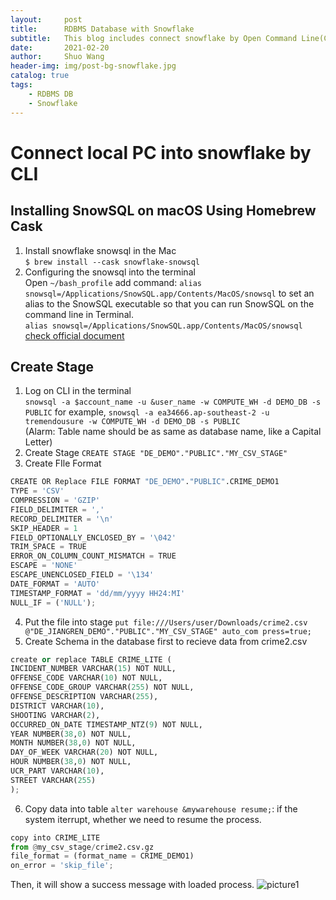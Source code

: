 ```yaml
---
layout:     post
title:      RDBMS Database with Snowflake
subtitle:   This blog includes connect snowflake by Open Command Line(CLI) in Mac, and includes some basic SQL knowledge, such as create table(DB), left join, right join, inner join, group by, view, and index, and also some high level windows analytic function, such as dense_rank, partion by, lead, lag and so forth. 
date:       2021-02-20
author:     Shuo Wang
header-img: img/post-bg-snowflake.jpg
catalog: true
tags:
    - RDBMS DB
    - Snowflake
---
```



# Connect local PC into snowflake by CLI

## Installing SnowSQL on macOS Using Homebrew Cask
1. Install snowflake snowsql in the Mac  
`$ brew install --cask snowflake-snowsql`  
2. Configuring the snowsql into the terminal  
Open `~/bash_profile` add command: `alias snowsql=/Applications/SnowSQL.app/Contents/MacOS/snowsql` to set an alias to the SnowSQL executable so that you can run SnowSQL on the command line in Terminal.   
`alias snowsql=/Applications/SnowSQL.app/Contents/MacOS/snowsql`
[check official document](https://docs.snowflake.com/en/user-guide/snowsql-install-config.html#installing-snowsql-on-macos-using-homebrew-cask)

## Create Stage
1. Log on CLI in the terminal  
`snowsql -a $account_name -u &user_name -w COMPUTE_WH -d DEMO_DB -s PUBLIC`
for example, `snowsql -a ea34666.ap-southeast-2 -u tremendousure -w COMPUTE_WH -d DEMO_DB -s PUBLIC`  
(Alarm: Table name should be as same as database name, like a Capital Letter)
2. Create Stage
`CREATE STAGE "DE_DEMO"."PUBLIC"."MY_CSV_STAGE"`  
3. Create FIle Format
```python
CREATE OR Replace FILE FORMAT "DE_DEMO"."PUBLIC".CRIME_DEMO1
TYPE = 'CSV'
COMPRESSION = 'GZIP'
FIELD_DELIMITER = ','
RECORD_DELIMITER = '\n'
SKIP_HEADER = 1
FIELD_OPTIONALLY_ENCLOSED_BY = '\042'
TRIM_SPACE = TRUE
ERROR_ON_COLUMN_COUNT_MISMATCH = TRUE
ESCAPE = 'NONE'
ESCAPE_UNENCLOSED_FIELD = '\134'
DATE_FORMAT = 'AUTO'
TIMESTAMP_FORMAT = 'dd/mm/yyyy HH24:MI'
NULL_IF = ('NULL');
```
4. Put the file into stage
`put file:///Users/user/Downloads/crime2.csv @"DE_JIANGREN_DEMO"."PUBLIC"."MY_CSV_STAGE" auto_com
                                                 press=true;`
5. Create Schema in the database first to recieve data from crime2.csv
```python
create or replace TABLE CRIME_LITE (
INCIDENT_NUMBER VARCHAR(15) NOT NULL,
OFFENSE_CODE VARCHAR(10) NOT NULL,
OFFENSE_CODE_GROUP VARCHAR(255) NOT NULL,
OFFENSE_DESCRIPTION VARCHAR(255),
DISTRICT VARCHAR(10),
SHOOTING VARCHAR(2),
OCCURRED_ON_DATE TIMESTAMP_NTZ(9) NOT NULL,
YEAR NUMBER(38,0) NOT NULL,
MONTH NUMBER(38,0) NOT NULL,
DAY_OF_WEEK VARCHAR(20) NOT NULL,
HOUR NUMBER(38,0) NOT NULL,
UCR_PART VARCHAR(10),
STREET VARCHAR(255)
);
```  
                                                 
6. Copy data into table
`alter warehouse &mywarehouse resume;`: if the system iterrupt, whether we need to resume the process.
```python
copy into CRIME_LITE
from @my_csv_stage/crime2.csv.gz
file_format = (format_name = CRIME_DEMO1)
on_error = 'skip_file';
```  
Then, it will show a success message with loaded process.
![picture1](/img/post-bg-snowflake.png)





